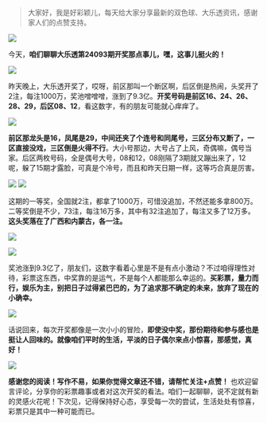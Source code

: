 > 大家好，我是好彩颖儿，每天给大家分享最新的双色球、大乐透资讯，感谢家人们的点赞支持。


![](https://cdn.jsdelivr.net/gh/wangwenjie1314/PicCDN/2024-8-13/1723511183112-image.png)


今天，**咱们聊聊大乐透第24093期开奖那点事儿，嘿，这事儿挺火的！**

![](https://cdn.jsdelivr.net/gh/wangwenjie1314/PicCDN/2024-8-13/1723511205181-image.png)


昨天晚上，大乐透开奖了，哎呀，前区那叫一个断区啊，后区倒是热闹，头奖开了2注，每注1000万，奖池噌噌噌，涨到了9.3亿。**开奖号码是前区16、24、26、28、29，后区08、12**，看这数字，有的朋友可能就心痒痒了。

![](https://cdn.jsdelivr.net/gh/wangwenjie1314/PicCDN/2024-8-13/1723511227246-image.png)


**前区那龙头是16，凤尾是29，中间还夹了个连号和同尾号，三区分布又断了，一区直接没戏，三区倒是火得不行**。大小号那边，大号占了上风，奇偶嘛，偶号当家。后区两枚号码，全是偶号大号，08和12，08刚隔了3期就又蹦出来了，12呢，躲了15期才露脸，可真是个冷号，而且和昨天日期一样，这等巧合真是厉害。

![](https://cdn.jsdelivr.net/gh/wangwenjie1314/PicCDN/2024-8-13/1723511306805-image.png)
![](https://cdn.jsdelivr.net/gh/wangwenjie1314/PicCDN/2024-8-13/1723511413456-image.png)


这期的一等奖，全国就2注，都拿了1000万，可惜没追加，不然还能多拿800万。二等奖倒是不少，73注，每注16万多，其中有32注追加了，每注又多了12万多。**这头奖落在了广西和内蒙古，各一注。**


![](https://cdn.jsdelivr.net/gh/wangwenjie1314/PicCDN/2024-8-13/1723511322784-image.png)

![](https://cdn.jsdelivr.net/gh/wangwenjie1314/PicCDN/2024-8-13/1723511334291-image.png)


奖池涨到9.3亿了，朋友们，这数字看着心里是不是有点小激动？不过咱得理性对待，彩票这东西，中奖靠的是运气，不是每个人都能那么幸运的。**买彩票，量力而行，娱乐为主，别把日子过得紧巴巴的，为了追求那不确定的未来，放弃了现在的小确幸。**


![](https://cdn.jsdelivr.net/gh/wangwenjie1314/PicCDN/2024-8-13/1723511286640-image.png)


话说回来，每次开奖都像是一次小小的冒险，**即使没中奖，那份期待和参与感也是挺让人回味的。就像咱们平时的生活，平淡的日子偶尔来点小惊喜，那感觉，真好！**


![](https://cdn.jsdelivr.net/gh/wangwenjie1314/PicCDN/2024-8-13/1723511385225-image.png)


**感谢您的阅读！写作不易，如果你觉得文章还不错，请帮忙关注+点赞！** 也欢迎留言评论，分享你的彩票趣事或者对这次开奖的看法。咱们一起聊聊，说不定就有新的灵感火花呢！下次见，记得保持好心态，享受每一次的尝试，生活处处有惊喜，彩票只是其中一种可能而已。